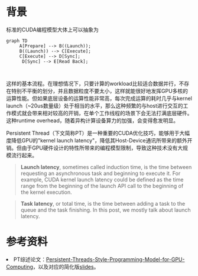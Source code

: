 # 背景
标准的CUDA编程模型大体上可以抽象为
```mermaid
graph TD
	 A[Prepare] --> B((Launch));
	 B((Launch)) --> C[Execute];
	 C[Execute] --> D[Sync];
	  D[Sync] --> E[Read Back];

  
```



这样的基本流程。在理想情况下，只要计算的workload比较适合数据并行，不存在特别不平衡的划分，并且数据粒度不要太小，这样就能很好地发挥GPU多核的运算性能。但如果底层设备的运算性能非常高，每次完成运算的耗时几乎与kernel launch（~20us数量级）处于相当的水平，那么这种频繁的与host进行交互的工作模式就会带来相对较高的开销，在单个工作线程的场景下会无法打满底层硬件。这种runtime overhead，随着异构计算设备算力的加强，会变得愈发明显。





Persistent Thread（下文简称PT）是一种重要的CUDA优化技巧，能够用于大幅度降低GPU的"kernel launch latency"，降低其Host-Device通讯所带来的额外开销。但由于GPU硬件设计的特性所带来的编程模型限制，导致这种技术没有大规模流行起来。


> **Launch latency**, sometimes called induction time, is the time between requesting an asynchronous task and beginning to execute it. For example, CUDA kernel launch latency could be defined as the time range from the beginning of the launch API call to the beginning of the kernel execution. 



> **Task latency**, or total time, is the time between adding a task to the queue and the task finishing. In this post, we mostly talk about launch latency.






# 参考资料

<li>PT综述论文：<a href="http://www.idav.ucdavis.edu/func/return_pdf?pub_id=1089">Persistent-Threads-Style-Programming-Model-for-GPU-Computing</a>，以及对应的简化版<a href="http://on-demand.gputechconf.com/gtc/2012/presentations/S0157-Persistent-Threads-Style-Programming-Model-for-GPU-Computing.pdf">slides</a>。</li>

